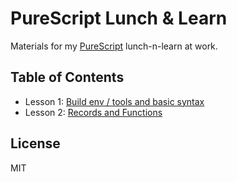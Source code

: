 # PureScript Lunch & Learn

Materials for my [PureScript](http://www.purescript.org/) lunch-n-learn at
work.

## Table of Contents

- Lesson 1: [Build env / tools and basic syntax](lesson01/README.md)
- Lesson 2: [Records and Functions](lesson02/README.md)

## License

MIT
